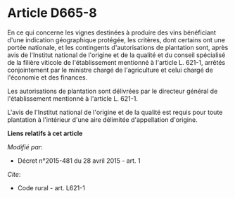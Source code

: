 # Article D665-8

En ce qui concerne les vignes destinées à produire des vins bénéficiant d'une indication géographique protégée, les critères,
dont certains ont une portée nationale, et les contingents d'autorisations de plantation sont, après avis de l'Institut
national de l'origine et de la qualité et du conseil spécialisé de la filière viticole de l'établissement mentionné à
l'article L. 621-1, arrêtés conjointement par le ministre chargé de l'agriculture et celui chargé de l'économie et des
finances. 

Les autorisations de plantation sont délivrées par le directeur général de l'établissement mentionné à l'article L. 621-1. 

L'avis de l'Institut national de l'origine et de la qualité est requis pour toute plantation à l'intérieur d'une aire
délimitée d'appellation d'origine.

**Liens relatifs à cet article**

_Modifié par_:

  - Décret n°2015-481 du 28 avril 2015 - art. 1

_Cite_:

  - Code rural - art. L621-1
